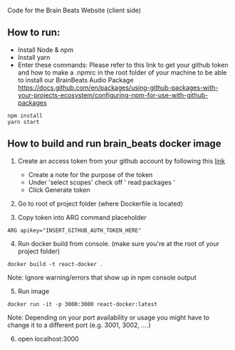 Code for the Brain Beats Website (client side)

## How to run:

- Install Node & npm
- Install yarn
- Enter these commands:
Please refer to this link to get your github token and how to make a .npmrc in the root folder of your machine to be able to install our BrainBeats Audio Package
https://docs.github.com/en/packages/using-github-packages-with-your-projects-ecosystem/configuring-npm-for-use-with-github-packages

```
npm install
yarn start
```


## How to build and run brain_beats docker image

1. Create an access token from your github account by following this [link](https://github.com/settings/tokens)

   - Create a note for the purpose of the token
   - Under 'select scopes' check off ' read:packages '
   - Click Generate token

2. Go to root of project folder (where Dockerfile is located)

3. Copy token into ARG command placeholder

``` docker
ARG apikey="INSERT_GITHUB_AUTH_TOKEN_HERE"
``` 

4. Run docker build from console. (make sure you're at the root of your project folder)
```docker
docker build -t react-docker .
```

Note: Ignore warning/errors that show up in npm console output

5. Run image
```docker
docker run -it -p 3000:3000 react-docker:latest
```

Note: Depending on your port availability or usage you might have to change it to a different port (e.g. 3001, 3002, ....)

6. open localhost:3000